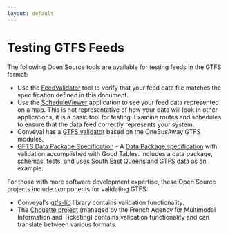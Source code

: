 ```yaml
---
layout: default
---
```

# Testing GTFS Feeds

The following Open Source tools are available for testing feeds in the GTFS format:

* Use the [FeedValidator](https://github.com/google/transitfeed/wiki/FeedValidator) tool to verify that your feed data file matches the specification defined in this document.
* Use the [ScheduleViewer](https://github.com/google/transitfeed/wiki/ScheduleViewer) application to see your feed data represented on a map. This is not representative of how your data will look in other applications; it is a basic tool for testing. Examine routes and schedules to ensure that the data feed correctly represents your system.
* Conveyal has a [GTFS validator](https://github.com/conveyal/gtfs-validator) based on the OneBusAway GTFS modules.
* [GFTS Data Package Specification](https://github.com/Stephen-Gates/GTFS) - A [Data Package specification](http://specs.frictionlessdata.io/data-packages/) with validation accomplished with Good Tables. Includes a data package, schemas, tests, and uses South East Queensland GTFS data as an example.

For those with more software development expertise, these Open Source projects include components for validating GTFS:

* Conveyal's [gtfs-lib](https://github.com/conveyal/gtfs-lib) library contains validation functionality.
* The [Chouette project](https://github.com/afimb/chouette) (managed by the French Agency for Multimodal Information and Ticketing) contains validation functionality and can translate between various formats.
